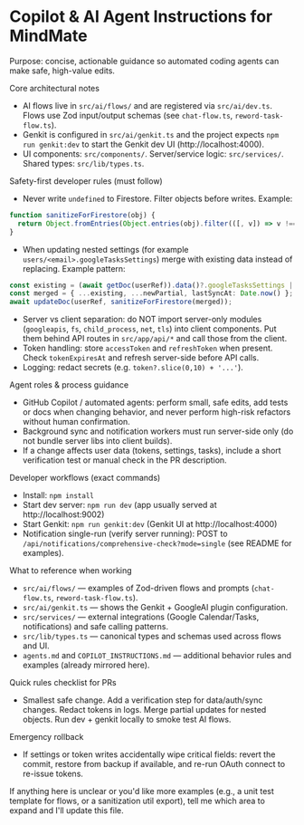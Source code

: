 # Copilot & AI Agent Instructions for MindMate

Purpose: concise, actionable guidance so automated coding agents can make safe, high-value edits.

Core architectural notes
- AI flows live in `src/ai/flows/` and are registered via `src/ai/dev.ts`. Flows use Zod input/output schemas (see `chat-flow.ts`, `reword-task-flow.ts`).
- Genkit is configured in `src/ai/genkit.ts` and the project expects `npm run genkit:dev` to start the Genkit dev UI (http://localhost:4000).
- UI components: `src/components/`. Server/service logic: `src/services/`. Shared types: `src/lib/types.ts`.

Safety-first developer rules (must follow)
- Never write `undefined` to Firestore. Filter objects before writes. Example:

```js
function sanitizeForFirestore(obj) {
  return Object.fromEntries(Object.entries(obj).filter(([, v]) => v !== undefined));
}
```

- When updating nested settings (for example `users/<email>.googleTasksSettings`) merge with existing data instead of replacing. Example pattern:

```ts
const existing = (await getDoc(userRef)).data()?.googleTasksSettings || {};
const merged = { ...existing, ...newPartial, lastSyncAt: Date.now() };
await updateDoc(userRef, sanitizeForFirestore(merged));
```

- Server vs client separation: do NOT import server-only modules (`googleapis`, `fs`, `child_process`, `net`, `tls`) into client components. Put them behind API routes in `src/app/api/*` and call those from the client.
- Token handling: store `accessToken` and `refreshToken` when present. Check `tokenExpiresAt` and refresh server-side before API calls.
- Logging: redact secrets (e.g. `token?.slice(0,10) + '...'`).

Agent roles & process guidance
- GitHub Copilot / automated agents: perform small, safe edits, add tests or docs when changing behavior, and never perform high-risk refactors without human confirmation.
- Background sync and notification workers must run server-side only (do not bundle server libs into client builds).
- If a change affects user data (tokens, settings, tasks), include a short verification test or manual check in the PR description.

Developer workflows (exact commands)
- Install: `npm install`
- Start dev server: `npm run dev` (app usually served at http://localhost:9002)
- Start Genkit: `npm run genkit:dev` (Genkit UI at http://localhost:4000)
- Notification single-run (verify server running): POST to `/api/notifications/comprehensive-check?mode=single` (see README for examples).

What to reference when working
- `src/ai/flows/` — examples of Zod-driven flows and prompts (`chat-flow.ts`, `reword-task-flow.ts`).
- `src/ai/genkit.ts` — shows the Genkit + GoogleAI plugin configuration.
- `src/services/` — external integrations (Google Calendar/Tasks, notifications) and safe calling patterns.
- `src/lib/types.ts` — canonical types and schemas used across flows and UI.
- `agents.md` and `COPILOT_INSTRUCTIONS.md` — additional behavior rules and examples (already mirrored here).

Quick rules checklist for PRs
- Smallest safe change. Add a verification step for data/auth/sync changes. Redact tokens in logs. Merge partial updates for nested objects. Run dev + genkit locally to smoke test AI flows.

Emergency rollback
- If settings or token writes accidentally wipe critical fields: revert the commit, restore from backup if available, and re-run OAuth connect to re-issue tokens.

If anything here is unclear or you'd like more examples (e.g., a unit test template for flows, or a sanitization util export), tell me which area to expand and I'll update this file.
